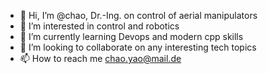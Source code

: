 - 👋 Hi, I’m @chao, Dr.-Ing. on control of aerial manipulators
- 👀 I’m interested in control and robotics
- 🌱 I’m currently learning Devops and modern cpp skills
- 💞️ I’m looking to collaborate on any interesting tech topics
- 📫 How to reach me chao.yao@mail.de

<!---
chaolmu/chaolmu is a ✨ special ✨ repository because its `README.md` (this file) appears on your GitHub profile.
You can click the Preview link to take a look at your changes.
--->

